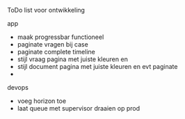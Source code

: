 ToDo list voor ontwikkeling

app

-   maak progressbar functioneel
-   paginate vragen bij case
-   paginate complete timeline
-   stijl vraag pagina met juiste kleuren en
-   stijl document pagina met juiste kleuren en evt paginate
-

devops

-   voeg horizon toe
-   laat queue met supervisor draaien op prod
